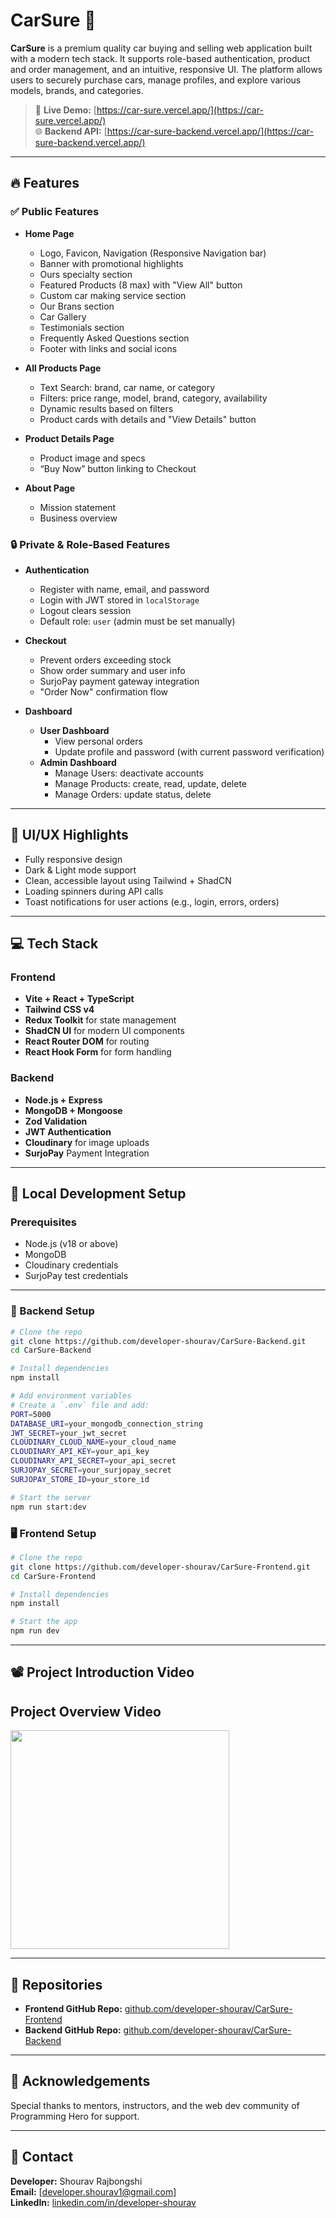 # CarSure 🚗

**CarSure** is a premium quality car buying and selling web application built with a modern tech stack. It supports role-based authentication, product and order management, and an intuitive, responsive UI. The platform allows users to securely purchase cars, manage profiles, and explore various models, brands, and categories.

> 🔗 **Live Demo:** [https://car-sure.vercel.app/](https://car-sure.vercel.app/)  
> 🌐 **Backend API:** [https://car-sure-backend.vercel.app/](https://car-sure-backend.vercel.app/)

---

## 🔥 Features

### ✅ Public Features

- **Home Page**

  - Logo, Favicon, Navigation (Responsive Navigation bar)
  - Banner with promotional highlights
  - Ours specialty section
  - Featured Products (8 max) with "View All" button
  - Custom car making service section
  - Our Brans section
  - Car Gallery
  - Testimonials section
  - Frequently Asked Questions section
  - Footer with links and social icons

- **All Products Page**

  - Text Search: brand, car name, or category
  - Filters: price range, model, brand, category, availability
  - Dynamic results based on filters
  - Product cards with details and "View Details" button

- **Product Details Page**

  - Product image and specs
  - “Buy Now” button linking to Checkout

- **About Page**
  - Mission statement
  - Business overview

### 🔒 Private & Role-Based Features

- **Authentication**

  - Register with name, email, and password
  - Login with JWT stored in `localStorage`
  - Logout clears session
  - Default role: `user` (admin must be set manually)

- **Checkout**

  - Prevent orders exceeding stock
  - Show order summary and user info
  - SurjoPay payment gateway integration
  - "Order Now" confirmation flow

- **Dashboard**
  - **User Dashboard**
    - View personal orders
    - Update profile and password (with current password verification)
  - **Admin Dashboard**
    - Manage Users: deactivate accounts
    - Manage Products: create, read, update, delete
    - Manage Orders: update status, delete

---

## 🎨 UI/UX Highlights

- Fully responsive design
- Dark & Light mode support
- Clean, accessible layout using Tailwind + ShadCN
- Loading spinners during API calls
- Toast notifications for user actions (e.g., login, errors, orders)

---

## 💻 Tech Stack

### Frontend

- **Vite + React + TypeScript**
- **Tailwind CSS v4**
- **Redux Toolkit** for state management
- **ShadCN UI** for modern UI components
- **React Router DOM** for routing
- **React Hook Form** for form handling

### Backend

- **Node.js + Express**
- **MongoDB + Mongoose**
- **Zod Validation**
- **JWT Authentication**
- **Cloudinary** for image uploads
- **SurjoPay** Payment Integration

---
## 🚀 Local Development Setup

### Prerequisites

- Node.js (v18 or above)
- MongoDB
- Cloudinary credentials
- SurjoPay test credentials

---

### 🔧 Backend Setup

```bash
# Clone the repo
git clone https://github.com/developer-shourav/CarSure-Backend.git
cd CarSure-Backend

# Install dependencies
npm install

# Add environment variables
# Create a `.env` file and add:
PORT=5000
DATABASE_URI=your_mongodb_connection_string
JWT_SECRET=your_jwt_secret
CLOUDINARY_CLOUD_NAME=your_cloud_name
CLOUDINARY_API_KEY=your_api_key
CLOUDINARY_API_SECRET=your_api_secret
SURJOPAY_SECRET=your_surjopay_secret
SURJOPAY_STORE_ID=your_store_id

# Start the server
npm run start:dev

```

### 🖥️ Frontend Setup
```bash
# Clone the repo
git clone https://github.com/developer-shourav/CarSure-Frontend.git
cd CarSure-Frontend

# Install dependencies
npm install

# Start the app
npm run dev 
```
---

## 📽️ Project Introduction Video

## Project Overview Video

<a href='https://drive.google.com/file/d/1pcnRsgpy2-w2cPKWfWU6PXf0QXHhkSZ8/view?usp=drive_link' target=_blank>
    <img width='350px' src="https://i.ibb.co.com/0RjxFvKS/watch-video-button-01.png" />
</a>

---

## 📂 Repositories

- **Frontend GitHub Repo:** [github.com/developer-shourav/CarSure-Frontend](https://github.com/developer-shourav/CarSure-Frontend)
- **Backend GitHub Repo:** [github.com/developer-shourav/CarSure-Backend](https://github.com/developer-shourav/CarSure-Backend)

---

## 🙌 Acknowledgements

Special thanks to mentors, instructors, and the web dev community of Programming Hero for support.

---

## 📧 Contact

**Developer:** Shourav Rajbongshi  
**Email:** [developer.shourav1@gmail.com]  
**LinkedIn:** [linkedin.com/in/developer-shourav](https://linkedin.com/in/developer-shourav)
